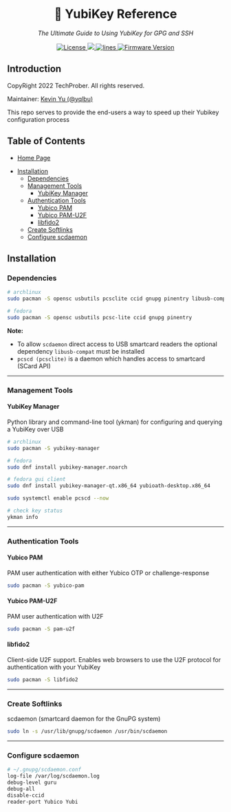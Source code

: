 <h1 align="center">🔐 YubiKey Reference</h1>
<p align="center">
    <em>The Ultimate Guide to Using YubiKey for GPG and SSH</em>
</p>

<p align="center">
    <a href="https://github.com/TechProber/yubikey-reference/blob/master/LICENSE">
      <img src="https://img.shields.io/github/license/TechProber/yubikey-reference?color=critical" alt="License"/>
    </a>
    <a href="https://hits.seeyoufarm.com">
      <img src="https://hits.seeyoufarm.com/api/count/incr/badge.svg?url=https%3A%2F%2Fgithub.com%2FTechProber%2Fyubikey-reference&count_bg=%235322B2&title_bg=%23555555&icon=&icon_color=%23E7E7E7&title=hits&edge_flat=false"/>
    </a>
    <a href="https://img.shields.io/tokei/lines/github/TechProber/yubikey-reference?color=orange">
      <img src="https://img.shields.io/tokei/lines/github/TechProber/yubikey-reference?color=orange" alt="lines">
    </a>
    <a href="https://www.yubico.com/blog/yubikey-firmware-update-yubikey-5-series-with-firmware-5-4/">
        <img src="https://img.shields.io/badge/yubikey--firmware-v5.4.3-brightgreen" alt="Firmware Version">
    </a>
</p>

## Introduction

CopyRight 2022 TechProber. All rights reserved.

Maintainer: [ Kevin Yu (@yqlbu) ](https://github.com/yqlbu)

This repo serves to provide the end-users a way to speed up their Yubikey configuration process

## Table of Contents

- [Home Page](https://github.com/TechProber/yubikey-reference)
<!-- vim-markdown-toc GFM -->

* [Installation](#installation)
  * [Dependencies](#dependencies)
  * [Management Tools](#management-tools)
    * [YubiKey Manager](#yubikey-manager)
  * [Authentication Tools](#authentication-tools)
    * [Yubico PAM](#yubico-pam)
    * [Yubico PAM-U2F](#yubico-pam-u2f)
    * [libfido2](#libfido2)
  * [Create Softlinks](#create-softlinks)
  * [Configure scdaemon](#configure-scdaemon)

<!-- vim-markdown-toc -->

## Installation

### Dependencies

```bash
# archlinux
sudo pacman -S opensc usbutils pcsclite ccid gnupg pinentry libusb-compat

# fedora
sudo pacman -S opensc usbutils pcsc-lite ccid gnupg pinentry
```

**Note:**

- To allow `scdaemon` direct access to USB smartcard readers the optional dependency `libusb-compat` must be installed
- `pcscd (pcsclite)` is a daemon which handles access to smartcard (SCard API)

---

### Management Tools

#### YubiKey Manager

Python library and command-line tool (ykman) for configuring and querying a YubiKey over USB

```bash
# archlinux
sudo pacman -S yubikey-manager

# fedora
sudo dnf install yubikey-manager.noarch

# fedora gui client
sudo dnf install yubikey-manager-qt.x86_64 yubioath-desktop.x86_64

sudo systemctl enable pcscd --now

# check key status
ykman info
```

---

### Authentication Tools

#### Yubico PAM

PAM user authentication with either Yubico OTP or challenge-response

```bash
sudo pacman -S yubico-pam
```

#### Yubico PAM-U2F

PAM user authentication with U2F

```bash
sudo pacman -S pam-u2f
```

#### libfido2

Client-side U2F support. Enables web browsers to use the U2F protocol for authentication with your YubiKey

```bash
sudo pacman -S libfido2
```

---

### Create Softlinks

scdaemon (smartcard daemon for the GnuPG system)

```bash
sudo ln -s /usr/lib/gnupg/scdaemon /usr/bin/scdaemon
```

---

### Configure scdaemon

```bash
# ~/.gnupg/scdaemon.conf
log-file /var/log/scdaemon.log
debug-level guru
debug-all
disable-ccid
reader-port Yubico Yubi
```
